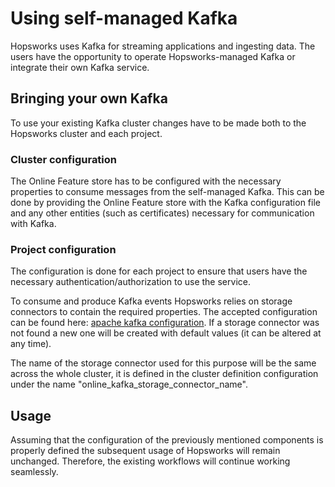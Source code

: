 # Using self-managed Kafka

Hopsworks uses Kafka for streaming applications and ingesting data. The users have the opportunity to operate Hopsworks-managed Kafka or integrate their own Kafka service.

## Bringing your own Kafka

To use your existing Kafka cluster changes have to be made both to the Hopsworks cluster and each project.

### Cluster configuration

The Online Feature store has to be configured with the necessary properties to consume messages from the self-managed Kafka.
This can be done by providing the Online Feature store with the Kafka configuration file and any other entities (such as certificates) necessary for communication with Kafka.

### Project configuration

The configuration is done for each project to ensure that users have the necessary authentication/authorization to use the service.

To consume and produce Kafka events Hopsworks relies on storage connectors to contain the required properties. The accepted configuration can be found here: [apache kafka configuration](https://kafka.apache.org/documentation/#configuration). If a storage connector was not found a new one will be created with default values (it can be altered at any time).

The name of the storage connector used for this purpose will be the same across the whole cluster, it is defined in the cluster definition configuration under the name "online_kafka_storage_connector_name".

## Usage

Assuming that the configuration of the previously mentioned components is properly defined the subsequent usage of Hopsworks will remain unchanged. Therefore, the existing workflows will continue working seamlessly.

